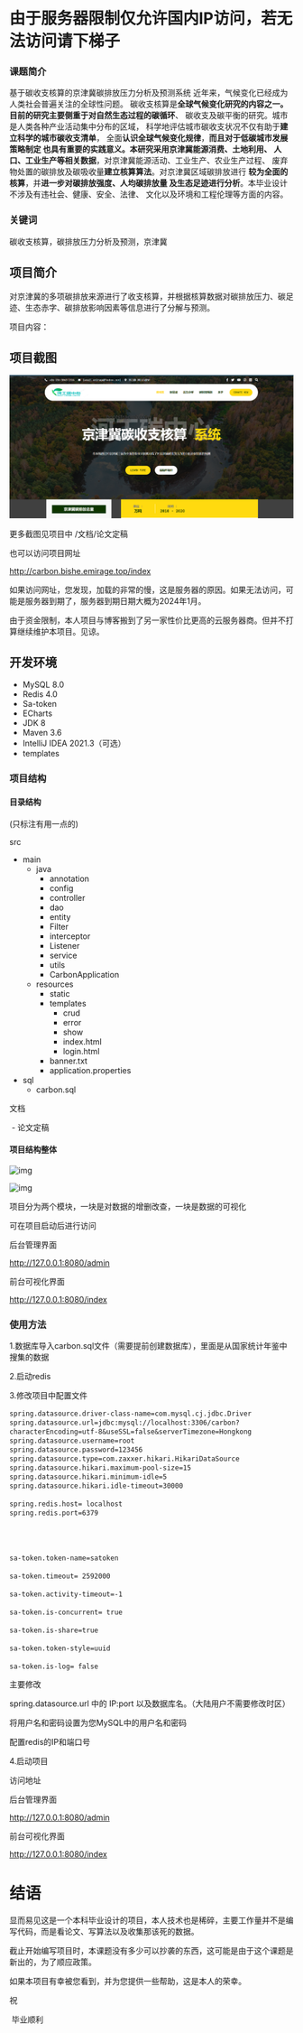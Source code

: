 # 由于服务器限制仅允许国内IP访问，若无法访问请下梯子





### 课题简介

基于碳收支核算的京津冀碳排放压力分析及预测系统
近年来，气候变化已经成为人类社会普遍关注的全球性问题。
碳收支核算是**全球气候变化研究的内容之一。
**目前的研究主要侧重于**对自然生态过程的碳循环**、
碳收支及碳平衡的研究。城市是人类各种产业活动集中分布的区域，
科学地评估城市碳收支状况不仅有助于**建立科学的城市碳收支清单**，
全面**认识全球气候变化规律**，**而且对于低碳城市发展策略制定
也具有重要的实践意义。**本研究采用**京津冀能源消费、土地利用、
人口、工业生产等相关数据**，对京津冀能源活动、工业生产、农业生产过程、
废弃物处置的碳排放及碳吸收量**建立核算算法**。对京津冀区域碳排放进行
**较为全面的核算**，并**进一步对碳排放强度、人均碳排放量
及生态足迹进行分析**。本毕业设计不涉及有违社会、健康、安全、法律、
文化以及环境和工程伦理等方面的内容。

### 关键词
碳收支核算，碳排放压力分析及预测，京津冀





## 项目简介

对京津冀的多项碳排放来源进行了收支核算，并根据核算数据对碳排放压力、碳足迹、生态赤字、碳排放影响因素等信息进行了分解与预测。

项目内容：  

## 项目截图
![img.png](img.png)

更多截图见项目中     /文档/论文定稿

也可以访问项目网址

http://carbon.bishe.emirage.top/index



如果访问网址，您发现，加载的非常的慢，这是服务器的原因。如果无法访问，可能是服务器到期了，服务器到期日期大概为2024年1月。

由于资金限制，本人项目与博客搬到了另一家性价比更高的云服务器商。但并不打算继续维护本项目。见谅。

## 开发环境

- MySQL 8.0
- Redis 4.0
- Sa-token
- ECharts
- JDK 8
- Maven 3.6
- IntelliJ IDEA 2021.3（可选）
- templates

### 项目结构

#### 目录结构

(只标注有用一点的)

src

 - main
   - java
     - annotation
     - config
     - controller
     - dao
     - entity
     - Filter
     - interceptor
     - Listener
     - service
     - utils
     - CarbonApplication
   - resources
     - static
     - templates
       - crud
       - error
       - show
       - index.html
       - login.html
     - banner.txt
     - application.properties
 - sql
   - carbon.sql

文档

​	- 论文定稿



#### 项目结构整体

![img](file:///readme的图片\wps2.jpg)

![img](file:\\\readme的图片\wps3.jpg)

项目分为两个模块，一块是对数据的增删改查，一块是数据的可视化

可在项目启动后进行访问

后台管理界面

http://127.0.0.1:8080/admin

前台可视化界面

http://127.0.0.1:8080/index

###  使用方法

1.数据库导入carbon.sql文件（需要提前创建数据库），里面是从国家统计年鉴中搜集的数据

2.启动redis

3.修改项目中配置文件

```
spring.datasource.driver-class-name=com.mysql.cj.jdbc.Driver
spring.datasource.url=jdbc:mysql://localhost:3306/carbon?characterEncoding=utf-8&useSSL=false&serverTimezone=Hongkong
spring.datasource.username=root
spring.datasource.password=123456
spring.datasource.type=com.zaxxer.hikari.HikariDataSource
spring.datasource.hikari.maximum-pool-size=15
spring.datasource.hikari.minimum-idle=5
spring.datasource.hikari.idle-timeout=30000

spring.redis.host= localhost
spring.redis.port=6379




sa-token.token-name=satoken

sa-token.timeout= 2592000

sa-token.activity-timeout=-1

sa-token.is-concurrent= true

sa-token.is-share=true

sa-token.token-style=uuid

sa-token.is-log= false

```

主要修改

spring.datasource.url  中的 IP:port  以及数据库名。（大陆用户不需要修改时区）

将用户名和密码设置为您MySQL中的用户名和密码

配置redis的IP和端口号



4.启动项目



访问地址

后台管理界面

http://127.0.0.1:8080/admin

前台可视化界面

http://127.0.0.1:8080/index













# 结语

显而易见这是一个本科毕业设计的项目，本人技术也是稀碎，主要工作量并不是编写代码，而是看论文、写算法以及收集那该死的数据。

截止开始编写项目时，本课题没有多少可以抄袭的东西，这可能是由于这个课题是新出的，为了顺应政策。

如果本项目有幸被您看到，并为您提供一些帮助，这是本人的荣幸。

祝

​	毕业顺利





